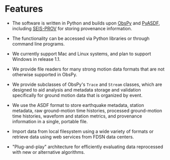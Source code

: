 # Features

* The software is written in Python and builds upon
  [ObsPy](https://www.obspy.org) and
  [PyASDF](https://seismicdata.github.io/pyasdf/),
  including [SEIS-PROV](http://seismicdata.github.io/SEIS-PROV/index.html)
  for storing provenance information.

* The functionality can be accessed via Python libraries or through command
  line programs.

* We currently support Mac and Linux systems, and plan to support Windows in
  release 1.1.

* We provide file readers for many strong motion data formats that are not
  otherwise supported in ObsPy.

* We provide subclasses of ObsPy's `Trace` and `Stream` classes, which are
  designed to aid analysis and metadata storage and validation specifically for
  ground motion data that is organized by event. 

* We use the ASDF format to store earthquake metadata, station metadata,
  raw ground-motion time histories, processed ground-motion time histories,
  waveform and station metrics, and provenance information in a single,
  portable file.

* Import data from local filesystem using a wide variety of formats or
  retrieve data using web services from FDSN data centers.

* "Plug-and-play" architecture for efficiently evaluating data reprocessed
  with new or alternative algorithms.


